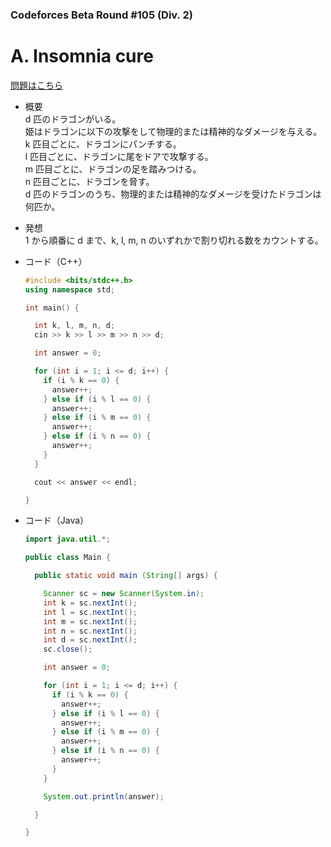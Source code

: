 ### Codeforces Beta Round #105 (Div. 2)

# A. Insomnia cure

  [問題はこちら](https://codeforces.com/problemset/problem/148/A)
  
- 概要<br>
  d 匹のドラゴンがいる。<br>
  姫はドラゴンに以下の攻撃をして物理的または精神的なダメージを与える。<br>
  k 匹目ごとに、ドラゴンにパンチする。<br>
  l 匹目ごとに、ドラゴンに尾をドアで攻撃する。<br>
  m 匹目ごとに、ドラゴンの足を踏みつける。<br>
  n 匹目ごとに、ドラゴンを脅す。<br>
  d 匹のドラゴンのうち、物理的または精神的なダメージを受けたドラゴンは何匹か。
  
  
- 発想<br>
  1 から順番に d まで、k, l, m, n のいずれかで割り切れる数をカウントする。
  
  
- コード（C++）

  ```cpp
  #include <bits/stdc++.h>
  using namespace std;

  int main() {

    int k, l, m, n, d;
    cin >> k >> l >> m >> n >> d;

    int answer = 0;

    for (int i = 1; i <= d; i++) {
      if (i % k == 0) {
        answer++;
      } else if (i % l == 0) {
        answer++;
      } else if (i % m == 0) {
        answer++;
      } else if (i % n == 0) {
        answer++;
      }
    }

    cout << answer << endl;

  }
  ```
  
- コード（Java）

  ```java
  import java.util.*;

  public class Main {

    public static void main (String[] args) {

      Scanner sc = new Scanner(System.in);
      int k = sc.nextInt();
      int l = sc.nextInt();
      int m = sc.nextInt();
      int n = sc.nextInt();
      int d = sc.nextInt();
      sc.close();

      int answer = 0;

      for (int i = 1; i <= d; i++) {
        if (i % k == 0) {
          answer++;
        } else if (i % l == 0) {
          answer++;
        } else if (i % m == 0) {
          answer++;
        } else if (i % n == 0) {
          answer++;
        }
      }

      System.out.println(answer);

    }

  }
  ```
    